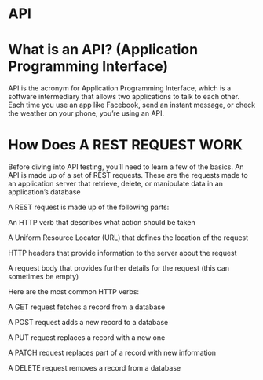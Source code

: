 # API
# What is an API? (Application Programming Interface)

API is the acronym for Application Programming Interface, which is a software intermediary that allows two applications to talk to each other. Each time you use an app like Facebook, send an instant message, or check the weather on your phone, you’re using an API.

# How Does A REST REQUEST WORK

Before diving into API testing, you’ll need to learn a few of the basics. An API is made up of a set of REST requests. These are the requests made to an application server that retrieve, delete, or manipulate data in an application’s database

A REST request is made up of the following parts:

An HTTP verb that describes what action should be taken

A Uniform Resource Locator (URL) that defines the location of the request

HTTP headers that provide information to the server about the request

A request body that provides further details for the request (this can sometimes be empty)

Here are the most common HTTP verbs:

A GET request fetches a record from a database

A POST request adds a new record to a database

A PUT request replaces a record with a new one

A PATCH request replaces part of a record with new information

A DELETE request removes a record from a database


